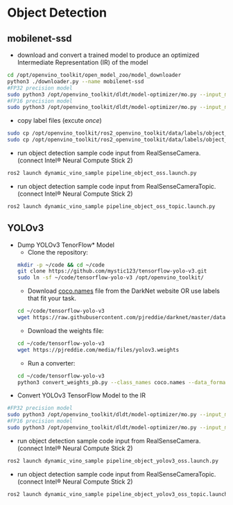 # Object Detection
## mobilenet-ssd
* download and convert a trained model to produce an optimized Intermediate Representation (IR) of the model 
```bash
cd /opt/openvino_toolkit/open_model_zoo/model_downloader
python3 ./downloader.py --name mobilenet-ssd
#FP32 precision model
sudo python3 /opt/openvino_toolkit/dldt/model-optimizer/mo.py --input_model /opt/openvino_toolkit/open_model_zoo/model_downloader/object_detection/common/mobilenet-ssd/caffe/mobilenet-ssd.caffemodel --output_dir /opt/openvino_toolkit/open_model_zoo/model_downloader/object_detection/common/mobilenet-ssd/caffe/output/FP32 --mean_values [127.5,127.5,127.5] --scale_values [127.5]
#FP16 precision model
sudo python3 /opt/openvino_toolkit/dldt/model-optimizer/mo.py --input_model /opt/openvino_toolkit/open_model_zoo/model_downloader/object_detection/common/mobilenet-ssd/caffe/mobilenet-ssd.caffemodel --output_dir /opt/openvino_toolkit/open_model_zoo/model_downloader/object_detection/common/mobilenet-ssd/caffe/output/FP16 --data_type=FP16 --mean_values [127.5,127.5,127.5] --scale_values [127.5]
```
* copy label files (excute _once_)<br>
```bash
sudo cp /opt/openvino_toolkit/ros2_openvino_toolkit/data/labels/object_detection/mobilenet-ssd.labels /opt/openvino_toolkit/open_model_zoo/model_downloader/object_detection/common/mobilenet-ssd/caffe/output/FP32
sudo cp /opt/openvino_toolkit/ros2_openvino_toolkit/data/labels/object_detection/mobilenet-ssd.labels /opt/openvino_toolkit/open_model_zoo/model_downloader/object_detection/common/mobilenet-ssd/caffe/output/FP16
```
* run object detection sample code input from RealSenseCamera.(connect Intel® Neural Compute Stick 2)
```bash
ros2 launch dynamic_vino_sample pipeline_object_oss.launch.py
```
* run object detection sample code input from RealSenseCameraTopic.(connect Intel® Neural Compute Stick 2)
```bash
ros2 launch dynamic_vino_sample pipeline_object_oss_topic.launch.py
```
## YOLOv3
* Dump YOLOv3 TenorFlow* Model
  - Clone the repository: 
  ```bash
  mkdir -p ~/code && cd ~/code
  git clone https://github.com/mystic123/tensorflow-yolo-v3.git
  sudo ln -sf ~/code/tensorflow-yolo-v3 /opt/openvino_toolkit/
  ```
  - Download [coco.names](https://raw.githubusercontent.com/pjreddie/darknet/master/data/coco.names) file from the DarkNet website OR use labels that fit your task. </br>
  ```bash
  cd ~/code/tensorflow-yolo-v3
  wget https://raw.githubusercontent.com/pjreddie/darknet/master/data/coco.names
  ```
  - Download the weights file: 
  ```bash
  cd ~/code/tensorflow-yolo-v3
  wget https://pjreddie.com/media/files/yolov3.weights
  ```
  - Run a converter: 
  ```bash
  cd ~/code/tensorflow-yolo-v3
  python3 convert_weights_pb.py --class_names coco.names --data_format NHWC --weights_file yolov3.weights
  ```
* Convert YOLOv3 TensorFlow Model to the IR
```bash
#FP32 precision model
sudo python3 /opt/openvino_toolkit/dldt/model-optimizer/mo.py --input_model ~/code/tensorflow-yolo-v3/frozen_darknet_yolov3_model.pb --tensorflow_use_custom_operations_config /opt/openvino_toolkit/dldt/model-optimizer/extensions/front/tf/yolo_v3.json --input_shape=[1,416,416,3] --data_type=FP32 --output_dir /opt/openvino_toolkit/tensorflow-yolo-v3/output/FP32   
#FP16 precision model
sudo python3 /opt/openvino_toolkit/dldt/model-optimizer/mo.py --input_model ~/code/tensorflow-yolo-v3/frozen_darknet_yolov3_model.pb --tensorflow_use_custom_operations_config /opt/openvino_toolkit/dldt/model-optimizer/extensions/front/tf/yolo_v3.json --input_shape=[1,416,416,3] --data_type=FP16 --output_dir /opt/openvino_toolkit/tensorflow-yolo-v3/output/FP16   
```
* run object detection sample code input from RealSenseCamera.(connect Intel® Neural Compute Stick 2)
```bash
ros2 launch dynamic_vino_sample pipeline_object_yolov3_oss.launch.py
```
* run object detection sample code input from RealSenseCameraTopic.(connect Intel® Neural Compute Stick 2)
```bash
ros2 launch dynamic_vino_sample pipeline_object_yolov3_oss_topic.launch.py
```
